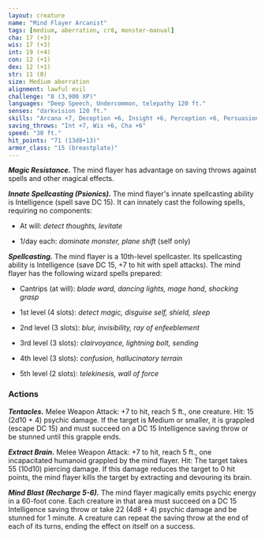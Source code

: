 ```yaml
---
layout: creature
name: "Mind Flayer Arcanist"
tags: [medium, aberration, cr8, monster-manual]
cha: 17 (+3)
wis: 17 (+3)
int: 19 (+4)
con: 12 (+1)
dex: 12 (+1)
str: 11 (0)
size: Medium aberration
alignment: lawful evil
challenge: "8 (3,900 XP)"
languages: "Deep Speech, Undercommon, telepathy 120 ft."
senses: "darkvision 120 ft."
skills: "Arcana +7, Deception +6, Insight +6, Perception +6, Persuasion +6, Stealth +4"
saving_throws: "Int +7, Wis +6, Cha +6"
speed: "30 ft."
hit_points: "71 (13d8+13)"
armor_class: "15 (breastplate)"
---
```


***Magic Resistance.*** The mind flayer has advantage on saving throws against spells and other magical effects.

***Innate Spellcasting (Psionics).*** The mind flayer's innate spellcasting ability is Intelligence (spell save DC 15). It can innately cast the following spells, requiring no components:

* At will: <i>detect thoughts, levitate</i>

* 1/day each: <i>dominate monster, plane shift </i>(self only)

***Spellcasting.*** The mind flayer is a 10th-level spellcaster. Its spellcasting ability is Intelligence (save DC 15, +7 to hit with spell attacks). The mind flayer has the following wizard spells prepared:

* Cantrips (at will): <i>blade ward, dancing lights, mage hand, shocking grasp</i>

* 1st level (4 slots): <i>detect magic, disguise self, shield, sleep</i>

* 2nd level (3 slots): <i>blur, invisibility, ray of enfeeblement</i>

* 3rd level (3 slots): <i>clairvoyance, lightning bolt, sending</i>

* 4th level (3 slots): <i>confusion, hallucinatory terrain</i>

* 5th level (2 slots): <i>telekinesis, wall of force</i>

### Actions

***Tentacles.*** Melee Weapon Attack: +7 to hit, reach 5 ft., one creature. Hit: 15 (2d10 + 4) psychic damage. If the target is Medium or smaller, it is grappled (escape DC 15) and must succeed on a DC 15 Intelligence saving throw or be stunned until this grapple ends.

***Extract Brain.*** Melee Weapon Attack: +7 to hit, reach 5 ft., one incapacitated humanoid grappled by the mind flayer. Hit: The target takes 55 (10d10) piercing damage. If this damage reduces the target to 0 hit points, the mind flayer kills the target by extracting and devouring its brain.

***Mind Blast (Recharge 5-6).*** The mind flayer magically emits psychic energy in a 60-foot cone. Each creature in that area must succeed on a DC 15 Intelligence saving throw or take 22 (4d8 + 4) psychic damage and be stunned for 1 minute. A creature can repeat the saving throw at the end of each of its turns, ending the effect on itself on a success.
